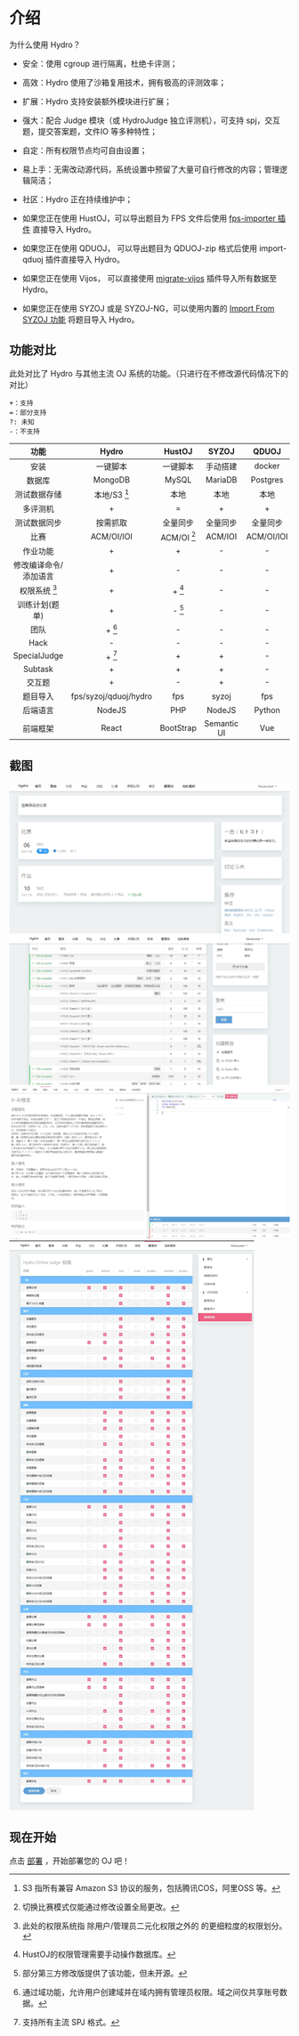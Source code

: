 # 介绍

为什么使用 Hydro？

- 安全：使用 cgroup 进行隔离，杜绝卡评测；
- 高效：Hydro 使用了沙箱复用技术，拥有极高的评测效率；
- 扩展：Hydro 支持安装额外模块进行扩展；
- 强大：配合 Judge 模块（或 HydroJudge 独立评测机），可支持 spj，交互题，提交答案题，文件IO 等多种特性；
- 自定：所有权限节点均可自由设置；
- 易上手：无需改动源代码，系统设置中预留了大量可自行修改的内容；管理逻辑简洁；
- 社区：Hydro 正在持续维护中；

- 如果您正在使用 HustOJ，可以导出题目为 FPS 文件后使用 [fps-importer 插件](/plugins/fps-importer) 直接导入 Hydro。
- 如果您正在使用 QDUOJ， 可以导出题目为 QDUOJ-zip 格式后使用 import-qduoj 插件直接导入 Hydro。
- 如果您正在使用 Vijos， 可以直接使用 [migrate-vijos](/plugins/migrate-vijos) 插件导入所有数据至 Hydro。
- 如果您正在使用 SYZOJ 或是 SYZOJ-NG，可以使用内置的 [Import From SYZOJ 功能](/docs/problem/import) 将题目导入 Hydro。

## 功能对比

此处对比了 Hydro 与其他主流 OJ 系统的功能。（只进行在不修改源代码情况下的对比）  

```plain
+：支持
=：部分支持
?: 未知
-：不支持
```

|         功能          |         Hydro         |   HustOJ    |    SYZOJ    |   QDUOJ    |  Vijos   |
| :-------------------: | :-------------------: | :---------: | :---------: | :--------: | :------: |
|         安装          |       一键脚本        |  一键脚本   |  手动搭建   |   docker   |  docker  |
|        数据库         |        MongoDB        |    MySQL    |   MariaDB   |  Postgres  | MongoDB  |
|     测试数据存储      |     本地/S3 [^1]      |    本地     |    本地     |    本地    |  数据库  |
|       多评测机        |           +           |      =      |      +      |     +      |    +     |
|     测试数据同步      |       按需抓取        |  全量同步   |  全量同步   |  全量同步  | 按需抓取 |
|         比赛          |      ACM/OI/IOI       | ACM/OI [^2] |   ACM/IOI   | ACM/OI/IOI |  ACM/OI  |
|       作业功能        |           +           |      +      |      -      |     -      |    +     |
| 修改编译命令/添加语言 |           +           |      -      |      -      |     -      |    +     |
|     权限系统 [^5]     |           +           |   + [^6]    |      -      |     -      |    +     |
|    训练计划(题单)     |           +           |   - [^7]    |      -      |     -      |    +     |
|         团队          |        + [^3]         |      -      |      -      |     -      |    +     |
|         Hack          |           -           |      -      |      -      |     -      |    -     |
|     SpecialJudge      |        + [^4]         |      +      |      +      |     -      |    -     |
|        Subtask        |           +           |      +      |      +      |     -      |    -     |
|        交互题         |           +           |      -      |      +      |     -      |    -     |
|       题目导入        | fps/syzoj/qduoj/hydro |     fps     |    syzoj    |    fps     |    -     |
|       后端语言        |        NodeJS         |     PHP     |   NodeJS    |   Python   |  Python  |
|       前端框架        |         React         |  BootStrap  | Semantic UI |    Vue     |  React   |

[^1]: S3 指所有兼容 Amazon S3 协议的服务，包括腾讯COS，阿里OSS 等。  
[^2]: 切换比赛模式仅能通过修改设置全局更改。  
[^3]: 通过域功能，允许用户创建域并在域内拥有管理员权限。域之间仅共享账号数据。  
[^4]: 支持所有主流 SPJ 格式。  
[^5]: 此处的权限系统指 除用户/管理员二元化权限之外的 的更细粒度的权限划分。
[^6]: HustOJ的权限管理需要手动操作数据库。
[^7]: 部分第三方修改版提供了该功能，但未开源。  

## 截图

![img](./pictures/pict1.webp)
![img](./pictures/pict2.webp)
![img](./pictures/pict3.webp)
![img](./pictures/pict4.webp)

## 现在开始

点击 [部署](/docs/install/) ，开始部署您的 OJ 吧！
